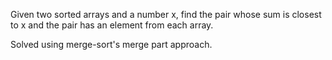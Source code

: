 Given two sorted arrays and a number x, find the pair whose sum is closest to x and the pair has an element from each array.

Solved using merge-sort's merge part approach.
